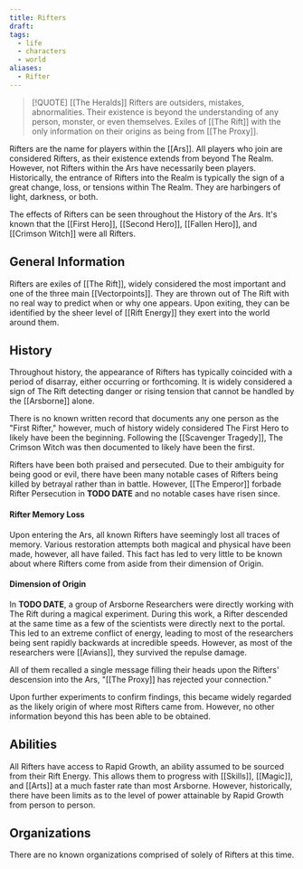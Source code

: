 ```yaml
---
title: Rifters
draft: 
tags:
  - life
  - characters
  - world
aliases:
  - Rifter
---
```


> [!QUOTE] [[The Heralds]]
> Rifters are outsiders, mistakes, abnormalities. Their existence is beyond the understanding of any person, monster, or even themselves. Exiles of [[The Rift]] with the only information on their origins as being from [[The Proxy]].

Rifters are the name for players within the [[Ars]]. All players who join are considered Rifters, as their existence extends from beyond The Realm. However, not Rifters within the Ars have necessarily been players. Historically, the entrance of Rifters into the Realm is typically the sign of a great change, loss, or tensions within The Realm. They are harbingers of light, darkness, or both.

The effects of Rifters can be seen throughout the History of the Ars. It's known that the [[First Hero]], [[Second Hero]], [[Fallen Hero]], and [[Crimson Witch]] were all Rifters.

## General Information
Rifters are exiles of [[The Rift]], widely considered the most important and one of the three main [[Vectorpoints]]. They are thrown out of The Rift with no real way to predict when or why one appears. Upon exiting, they can be identified by the sheer level of [[Rift Energy]] they exert into the world around them.
## History
Throughout history, the appearance of Rifters has typically coincided with a period of disarray, either occurring or forthcoming. It is widely considered a sign of The Rift detecting danger or rising tension that cannot be handled by the [[Arsborne]] alone. 

There is no known written record that documents any one person as the "First Rifter," however, much of history widely considered The First Hero to likely have been the beginning. Following the [[Scavenger Tragedy]], The Crimson Witch was then documented to likely have been the first.

Rifters have been both praised and persecuted. Due to their ambiguity for being good or evil, there have been many notable cases of Rifters being killed by betrayal rather than in battle. However, [[The Emperor]] forbade Rifter Persecution in **TODO DATE** and no notable cases have risen since.
#### Rifter Memory Loss
Upon entering the Ars, all known Rifters have seemingly lost all traces of memory. Various restoration attempts both magical and physical have been made, however, all have failed. This fact has led to very little to be known about where Rifters come from aside from their dimension of Origin.
#### Dimension of Origin
In **TODO DATE**, a group of Arsborne Researchers were directly working with The Rift during a magical experiment. During this work, a Rifter descended at the same time as a few of the scientists were directly next to the portal. This led to an extreme conflict of energy, leading to most of the researchers being sent rapidly backwards at incredible speeds. However, as most of the researchers were [[Avians]], they survived the repulse damage.

All of them recalled a single message filling their heads upon the Rifters' descension into the Ars, "[[The Proxy]] has rejected your connection."

Upon further experiments to confirm findings, this became widely regarded as the likely origin of where most Rifters came from. However, no other information beyond this has been able to be obtained.
## Abilities
All Rifters have access to Rapid Growth, an ability assumed to be sourced from their Rift Energy. This allows them to progress with [[Skills]], [[Magic]], and [[Arts]] at a much faster rate than most Arsborne. However, historically, there have been limits as to the level of power attainable by Rapid Growth from person to person.
## Organizations
There are no known organizations comprised of solely of Rifters at this time.